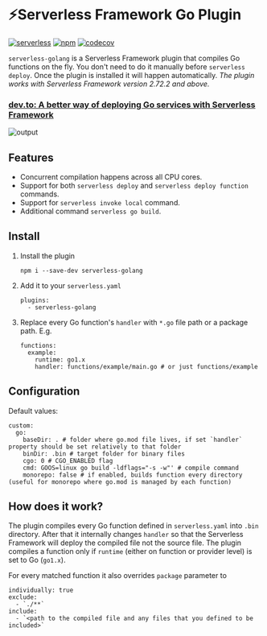 # ⚡️Serverless Framework Go Plugin

[![serverless](http://public.serverless.com/badges/v3.svg)](http://www.serverless.com)
[![npm](https://img.shields.io/npm/v/serverless-golang)](https://www.npmjs.com/package/serverless-golang)
[![codecov](https://codecov.io/gh/openhoangnc/serverless-golang/branch/master/graph/badge.svg)](https://codecov.io/gh/openhoangnc/serverless-golang)

`serverless-golang` is a Serverless Framework plugin that compiles Go functions on the fly. You don't need to do it manually before `serverless deploy`. Once the plugin is installed it will happen automatically. _The plugin works with Serverless Framework version 2.72.2 and above._

### [dev.to: A better way of deploying Go services with Serverless Framework](https://dev.to/mthenw/a-better-way-of-deploying-go-services-with-serverless-framework-41c4)

![output](https://user-images.githubusercontent.com/455261/73918022-fb952e00-48c0-11ea-9120-a7f34ad1ae55.gif)

## Features

- Concurrent compilation happens across all CPU cores.
- Support for both `serverless deploy` and `serverless deploy function` commands.
- Support for `serverless invoke local` command.
- Additional command `serverless go build`.

## Install

1. Install the plugin

   ```
   npm i --save-dev serverless-golang
   ```

1. Add it to your `serverless.yaml`

   ```
   plugins:
     - serverless-golang
   ```

1. Replace every Go function's `handler` with `*.go` file path or a package path. E.g.

   ```
   functions:
     example:
       runtime: go1.x
       handler: functions/example/main.go # or just functions/example
   ```

## Configuration

Default values:

```
custom:
  go:
    baseDir: . # folder where go.mod file lives, if set `handler` property should be set relatively to that folder
    binDir: .bin # target folder for binary files
    cgo: 0 # CGO_ENABLED flag
    cmd: GOOS=linux go build -ldflags="-s -w"' # compile command
    monorepo: false # if enabled, builds function every directory (useful for monorepo where go.mod is managed by each function)
```

## How does it work?

The plugin compiles every Go function defined in `serverless.yaml` into `.bin` directory. After that it internally changes `handler` so that the Serverless Framework will deploy the compiled file not the source file. The plugin compiles a function only if `runtime` (either on function or provider level) is set to Go (`go1.x`).

For every matched function it also overrides `package` parameter to

```
individually: true
exclude:
  - `./**`
include:
  - `<path to the compiled file and any files that you defined to be included>`
```
